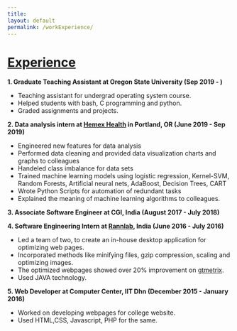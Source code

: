 ```yaml
---
title:
layout: default
permalink: /workExperience/
---
```

# <u>Experience</u>

**1. Graduate Teaching Assistant at Oregon State University (Sep 2019 - )**<br/>

  * Teaching assistant for undergrad operating system course.
  * Helped students with bash, C programming and python.   
  * Graded assignments and projects.   

**2. Data analysis intern at [Hemex Health](http://hemexhealth.com/) in Portland, OR (June 2019 - Sep 2019)**<br/>
  * Engineered new features for data analysis    
  * Performed data cleaning and provided data visualization charts and graphs to colleagues   
  * Handeled class imbalance for data sets    
  * Trained machine learning models using logistic regression, Kernel-SVM, Random Forests, Artificial neural nets, AdaBoost, Decision Trees, CART    
  * Wrote Python Scripts for automation of redundant tasks    
  * Explained the meaning of machine learning algorithms to colleagues.
      
**3. Associate Software Engineer at CGI, India (August 2017 - July 2018)**<br/>

**4. Software Engineering Intern at [Rannlab](www.rannlab.com), India (June 2016 - July 2016)**<br/>

  * Led a team of two, to create an in-house desktop application for optimizing web pages.   
  * Incorporated methods like minifying files, gzip compression, scaling and optimizing images.   
  * The optimized webpages showed over 20% improvement on [gtmetrix](https://gtmetrix.com/).    
  * Used JAVA technology.     
    
**5. Web Developer at Computer Center, IIT Dhn (December 2015 - January 2016)**    

  * Worked on developing webpages for college website.   
  * Used HTML,CSS, Javascript, PHP for the same.   